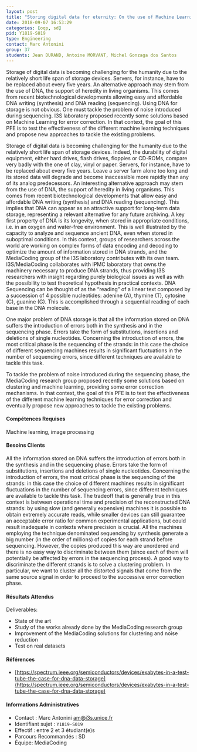 ```yaml
---
layout: post
title: "Storing digital data for eternity: On the use of Machine Learning for robust DNA sequencing"
date: 2018-09-07 16:53:29
categories: [oqp, sd]
pid: Y1819-S019
type: Engineering
contact: Marc Antonini
group: 37
students: Jean DURAND, Antoine MORVANT, Michel Gonzaga dos Santos
---
```

       
Storage of digital data is becoming challenging for the humanity due to the relatively short life span of storage devices. Servers, for instance, have to be replaced about every five years. An alternative approach may stem from the use of DNA, the support of heredity in living organisms. This comes from recent biotechnological developments allowing easy and affordable DNA writing (synthesis) and DNA reading (sequencing). Using DNA for storage is not obvious. One must tackle the problem of noise introduced during sequencing. I3S laboratory proposed recently some solutions based on Machine Learning for error correction. In that context, the goal of this PFE is to test the effectiveness of the different machine learning techniques and propose new approaches to tackle the existing problems.

Storage of digital data is becoming challenging for the humanity due to the relatively short life span of storage devices. Indeed, the durability of digital equipment, either hard drives, flash drives, floppies or CD-ROMs, compare very badly with the one of clay, vinyl or paper. Servers, for instance, have to be replaced about every five years. Leave a server farm alone too long and its stored data will degrade and become inaccessible more rapidly than any of its analog predecessors.
An interesting alternative approach may stem from the use of DNA, the support of heredity in living organisms. This comes from recent biotechnological developments that allow easy and affordable DNA writing (synthesis) and DNA reading (sequencing). This implies that DNA can appear as an attractive support for long-term data storage, representing a relevant alternative for any future archiving. A key first property of DNA is its longevity, when stored in appropriate conditions, i.e. in an oxygen and water-free environment. This is well illustrated by the capacity to analyze and sequence ancient DNA, even when stored in suboptimal conditions.
In this context, groups of researchers across the world are working on complex forms of data encoding and decoding to optimize the amount of information stored in DNA strands, and the MediaCoding group of the I3S laboratory contributes with its own team. I3S/MediaCoding collaborates with IPMC laboratory that owns the machinery necessary to produce DNA strands, thus providing I3S researchers with insight regarding purely biological issues as well as with the possibility to test theoretical hypothesis in practical contexts. DNA Sequencing can be thought of as the “reading” of a linear text composed by a succession of 4 possible nucleotides: adenine (A), thymine (T), cytosine (C), guanine (G). This is accomplished through a sequential reading of each base in the DNA molecule.

One major problem of DNA storage is that all the information stored on DNA suffers the introduction of errors both in the synthesis and in the sequencing phase. Errors take the form of substitutions, insertions and deletions of single nucleotides. Concerning the introduction of errors, the most critical phase is the sequencing of the strands: in this case the choice of different sequencing machines results in significant fluctuations in the number of sequencing errors, since different techniques are available to tackle this task.

To tackle the problem of noise introduced during the sequencing phase, the MediaCoding research group proposed recently some solutions based on clustering and machine learning, providing some error correction mechanisms.
In that context, the goal of this PFE is to test the effectiveness of the different machine learning techniques for error correction and eventually propose new approaches to tackle the existing problems. 


#### Compétences Requises
Machine learning, image processing



     

#### Besoins Clients
All the information stored on DNA suffers the introduction of errors both in the synthesis and in the sequencing phase. Errors take the form of substitutions, insertions and deletions of single nucleotides.
Concerning the introduction of errors, the most critical phase is the sequencing of the strands: in this case the choice of different machines results in significant fluctuations in the number of sequencing errors, since different techniques are available to tackle this task. The tradeoff that is generally true in this context is between operational time and precision of the reconstructed DNA strands: by using slow (and generally expensive) machines it is possible to obtain extremely accurate reads, while smaller devices can still guarantee an acceptable error ratio for common experimental applications, but could result inadequate in contexts where precision is crucial.
All the machines employing the technique denominated sequencing by synthesis generate a big number (in the order of millions) of copies for each strand before sequencing. However, the copies produced this way are unordered and there is no easy way to discriminate between them (since each of them will potentially be affected by errors in the sequencing process).
A good way to discriminate the different strands is to solve a clustering problem. In particular, we want to cluster all the distorted signals that come from the same source signal in order to proceed to the successive error correction phase.


#### Résultats Attendus
Deliverables:
- State of the art
- Study of the works already done by the MediaCoding research group
- Improvement of the MediaCoding solutions for clustering and noise reduction
- Test on real datasets

#### Références

  * [https://spectrum.ieee.org/semiconductors/devices/exabytes-in-a-test-tube-the-case-for-dna-data-storage](https://spectrum.ieee.org/semiconductors/devices/exabytes-in-a-test-tube-the-case-for-dna-data-storage)

#### Informations Administratives
  * Contact : Marc Antonini <am@i3s.unice.fr>
  * Identifiant sujet : `Y1819-S019`
  * Effectif : entre 2 et 3 étudiant(e)s
  * Parcours Recommandés : SD
  * Équipe: MediaCoding

     